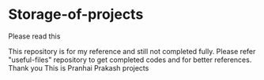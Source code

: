 # Storage-of-projects
Please read this

This repository is for my reference and still not completed fully. Please refer "useful-files" repository to get completed codes and for better references. Thank you
This is Pranhai Prakash projects 
